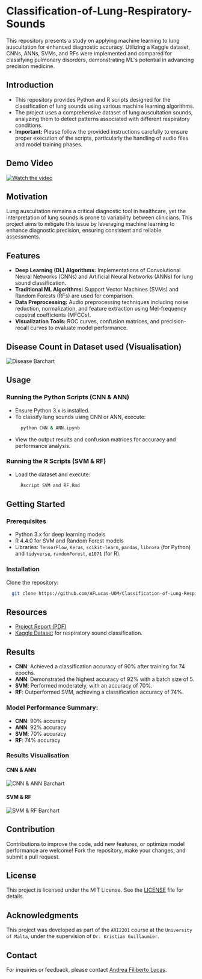 # Classification-of-Lung-Respiratory-Sounds
This repository presents a study on applying machine learning to lung auscultation for enhanced diagnostic accuracy. Utilizing a Kaggle dataset, CNNs, ANNs, SVMs, and RFs were implemented and compared for classifying pulmonary disorders, demonstrating ML's potential in advancing precision medicine.

## Introduction
- This repository provides Python and R scripts designed for the classification of lung sounds using various machine learning algorithms.
- The project uses a comprehensive dataset of lung auscultation sounds, analyzing them to detect patterns associated with different respiratory conditions.
- **Important:** Please follow the provided instructions carefully to ensure proper execution of the scripts, particularly the handling of audio files and model training phases.

## Demo Video

[![Watch the video](githubAssets/demo_thumbnail.png)](https://drive.google.com/file/d/150W0rOrV0d4w68vspjjVJ3Ylge9kvH74/view?usp=drive_link)

## Motivation
Lung auscultation remains a critical diagnostic tool in healthcare, yet the interpretation of lung sounds is prone to variability between clinicians. This project aims to mitigate this issue by leveraging machine learning to enhance diagnostic precision, ensuring consistent and reliable assessments.

## Features
- **Deep Learning (DL) Algorithms:** Implementations of Convolutional Neural Networks (CNNs) and Artificial Neural Networks (ANNs) for lung sound classification.
- **Traditional ML Algorithms:** Support Vector Machines (SVMs) and Random Forests (RFs) are used for comparison.
- **Data Preprocessing:** Audio preprocessing techniques including noise reduction, normalization, and feature extraction using Mel-frequency cepstral coefficients (MFCCs).
- **Visualization Tools:** ROC curves, confusion matrices, and precision-recall curves to evaluate model performance.

## Disease Count in Dataset used (Visualisation)
![Disease Barchart](githubAssets/BARCHART.png)

## Usage

### Running the Python Scripts (CNN & ANN)
  - Ensure Python 3.x is installed.
  - To classify lung sounds using CNN or ANN, execute:
    ```bash
      python CNN & ANN.ipynb
    ```
  - View the output results and confusion matrices for accuracy and performance analysis.

### Running the R Scripts (SVM & RF)
  - Load the dataset and execute:
    ```bash
      Rscript SVM and RF.Rmd
    ```

## Getting Started

### Prerequisites
  - Python 3.x for deep learning models
  - R 4.4.0 for SVM and Random Forest models
  - Libraries: `TensorFlow`, `Keras`, `scikit-learn`, `pandas`, `librosa` (for Python) and `tidyverse`, `randomForest`, `e1071` (for R).

### Installation
Clone the repository:
  ```bash
    git clone https://github.com/AFLucas-UOM/Classification-of-Lung-Respiratory-Sounds.git
  ```

## Resources

- [Project Report (PDF)](https://github.com/AFLucas-UOM/Classification-of-Lung-Respiratory-Sounds/blob/main/0.%20Plagiarism%20Form%2C%20Documentation%2C%20Presentation%20%26%20Video/1.%20Classification%20of%20Lung%20Respiratory%20Sounds%20-%20iAPT.pdf) 
- [Kaggle Dataset](https://www.kaggle.com/datasets/vbookshelf/respiratory-sound-database) for respiratory sound classification.

## Results

- **CNN**: Achieved a classification accuracy of 90% after training for 74 epochs.
- **ANN**: Demonstrated the highest accuracy of 92% with a batch size of 5.
- **SVM**: Performed moderately, with an accuracy of 70%.
- **RF**: Outperformed SVM, achieving a classification accuracy of 74%.

### Model Performance Summary:

- **CNN**: 90% accuracy
- **ANN**: 92% accuracy
- **SVM**: 70% accuracy
- **RF**: 74% accuracy

### Results Visualisation

#### CNN & ANN

![CNN & ANN Barchart](githubAssets/BARCHART-CMP.png)

#### SVM & RF

![SVM & RF Barchart](githubAssets/BR-SVM-RF.png)

## Contribution

Contributions to improve the code, add new features, or optimize model performance are welcome! Fork the repository, make your changes, and submit a pull request.

## License

This project is licensed under the MIT License. See the [LICENSE](LICENSE) file for details.

## Acknowledgments

This project was developed as part of the `ARI2201` course at the `University of Malta`, under the supervision of `Dr. Kristian Guillaumier`.

## Contact

For inquiries or feedback, please contact [Andrea Filiberto Lucas](mailto:andrealucasmalta@gmail.com).
